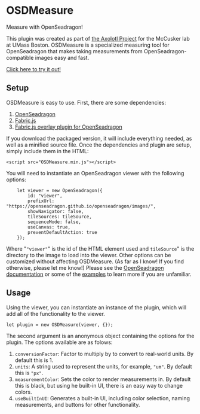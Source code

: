 # OSDMeasure
 Measure with OpenSeadragon!
 
 This plugin was created as part of [the Axolotl Project](https://github.com/verrochi92/axolotl/) for the McCusker lab at UMass Boston.
 OSDMeasure is a specialized measuring tool for OpenSeadragon that makes taking measurements from OpenSeadragon-compatible images easy
 and fast. 
 
 [Click here to try it out!](https://verrochi92.github.io/axolotl/viewer.html?tileSource=W255B_0)
 
 ## Setup
 
 OSDMeasure is easy to use. First, there are some dependencies:
 
 1. [OpenSeadragon](http://openseadragon.github.io/)
 2. [Fabric.js](http://fabricjs.com/)
 3. [Fabric.js overlay plugin for OpenSeadragon](https://github.com/altert/OpenseadragonFabricjsOverlay)

If you download the packaged version, it will include everything needed, as well as a minified source file.
Once the dependencies and plugin are setup, simply include them in the HTML:

`
    <script src="OSDMeasure.min.js"></script>
`

You will need to instantiate an OpenSeadragon viewer with the following options: 

```
    let viewer = new OpenSeadragon({
        id: "viewer",
        prefixUrl: "https://openseadragon.github.io/openseadragon/images/",
        showNavigator: false,
        tileSources: tileSource,
        sequenceMode: false,
        useCanvas: true,
        preventDefaultAction: true
    });
```

Where "`"viewer"`" is the id of the HTML element used and `tileSource`" is the directory to the image to load into the viewer.
Other options can be customized without affecting OSDMeasure. (As far as I know! If you find otherwise, please let me know!)
Please see the [OpenSeadragon documentation](http://openseadragon.github.io/docs/) or some of the 
[examples](http://openseadragon.github.io/#examples-and-features) to learn more if you are unfamiliar.

## Usage

Using the viewer, you can instantiate an instance of the plugin, which will add all of the functionality to the viewer.

`
    let plugin = new OSDMeasure(viewer, {});
`

The second argument is an anonymous object containing the options for the plugin. The options available are as folows:

1. `conversionFactor`: Factor to multiply by to convert to real-world units. By default this is 1.
2. `units`: A string used to represent the units, for example, `"um"`. By default this is `"px"`.
3. `measurementColor`: Sets the color to render measurements in. By default this is black, but using he built-in UI, there is an easy way to change colors.
4. `useBuiltInUI`: Generates a built-in UI, including color selection, naming measurements, and buttons for other functionality.


